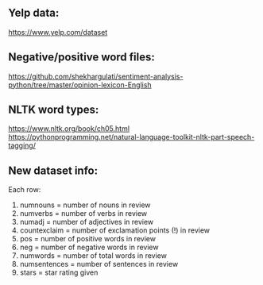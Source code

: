 ## Yelp data:
https://www.yelp.com/dataset

## Negative/positive word files:
https://github.com/shekhargulati/sentiment-analysis-python/tree/master/opinion-lexicon-English

## NLTK word types:
https://www.nltk.org/book/ch05.html
https://pythonprogramming.net/natural-language-toolkit-nltk-part-speech-tagging/

## New dataset info:
Each row:
1. numnouns = number of nouns in review
2. numverbs = number of verbs in review
3. numadj = number of adjectives in review
4. countexclaim = number of exclamation points (!) in review
5. pos = number of positive words in review
6. neg = number of negative words in review
7. numwords = number of total words in review
8. numsentences = number of sentences in review
9. stars = star rating given
